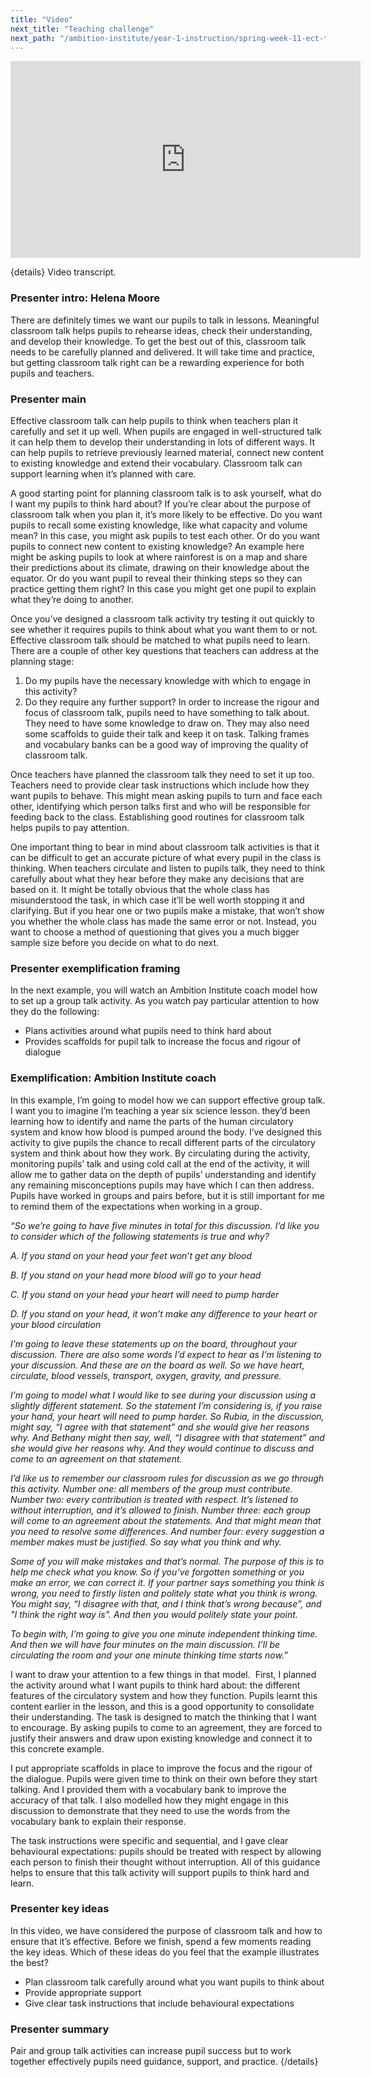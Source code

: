 ```yaml
---
title: "Video"
next_title: "Teaching challenge"
next_path: "/ambition-institute/year-1-instruction/spring-week-11-ect-teaching-challenge"
---
```


<iframe width="560" height="315" src="https://www.youtube.com/embed/UISM2GYZAeI" title="YouTube video player" frameborder="0" allow="accelerometer; autoplay; clipboard-write; encrypted-media; gyroscope; picture-in-picture; web-share" allowfullscreen></iframe>

{details}
Video transcript.

### Presenter intro: Helena Moore

There are definitely times we want our pupils to talk in lessons. Meaningful classroom
talk helps pupils to rehearse ideas, check their understanding, and develop their
knowledge. To get the best out of this, classroom talk needs to be carefully planned
and delivered. It will take time and practice, but getting classroom talk right can
be a rewarding experience for both pupils and teachers.

### Presenter main

Effective classroom talk can help pupils to think when teachers plan it carefully
and set it up well. When pupils are engaged in well-structured talk it can help them
to develop their understanding in lots of different ways. It can help pupils to retrieve
previously learned material, connect new content to existing knowledge and extend
their vocabulary. Classroom talk can support learning when it’s planned with care.

A good starting point for planning classroom talk is to ask yourself, what do I want my pupils to think hard about? If you’re clear about the purpose of classroom talk when you plan it, it’s more likely to be effective. Do you want pupils to recall some existing knowledge, like what capacity and volume mean? In this case, you might ask pupils to test each other. Or do you want pupils to connect new content to existing knowledge? An example here might be asking pupils to look at where rainforest is on a map and share their predictions about its climate, drawing on their knowledge about the equator. Or do you want pupil to reveal their thinking steps so they can practice getting them right? In this case you might get one pupil to explain what they’re doing to another.

Once you’ve designed a classroom talk activity try testing it out quickly to see whether it requires pupils to think about what you want them to or not. Effective classroom talk should be matched to what pupils need to learn. There are a couple of other key questions that teachers can address at the planning stage:

1. Do my pupils have the necessary knowledge with which to engage in this activity?
2. Do they require any further support?
   In order to increase the rigour and focus of classroom talk, pupils need to have
   something to talk about. They need to have some knowledge to draw on. They may also
   need some scaffolds to guide their talk and keep it on task. Talking frames and vocabulary
   banks can be a good way of improving the quality of classroom talk.

Once teachers have planned the classroom talk they need to set it up too. Teachers need to provide clear task instructions which include how they want pupils to behave. This might mean asking pupils to turn and face each other, identifying which person talks first and who will be responsible for feeding back to the class. Establishing good routines for classroom talk helps pupils to pay attention.

One important thing to bear in mind about classroom talk activities is that it can be difficult to get an accurate picture of what every pupil in the class is thinking. When teachers circulate and listen to pupils talk, they need to think carefully about what they hear before they make any decisions that are based on it. It might be totally obvious that the whole class has misunderstood the task, in which case it’ll be well worth stopping it and clarifying. But if you hear one or two pupils make a mistake, that won’t show you whether the whole class has made the same error or not. Instead, you want to choose a method of questioning that gives you a much bigger sample size before you decide on what to do next.

### Presenter exemplification framing

In the next example, you will watch an Ambition Institute coach model how to set
up a group talk activity. As you watch pay particular attention to how they do the
following:

- Plans activities around what pupils need to think hard about
- Provides scaffolds for pupil talk to increase the focus and rigour of dialogue

### Exemplification: Ambition Institute coach

In this example, I’m going to model how we can support effective group talk. I
want you to imagine I’m teaching a year six science lesson. they’d been learning
how to identify and name the parts of the human circulatory system and know how
blood is pumped around the body. I’ve designed this activity to give pupils the
chance to recall different parts of the circulatory system and think about how
they work. By circulating during the activity, monitoring pupils’ talk and using
cold call at the end of the activity, it will allow me to gather data on the
depth of pupils’ understanding and identify any remaining misconceptions pupils
may have which I can then address. Pupils have worked in groups and pairs
before, but it is still important for me to remind them of the expectations when
working in a group.

_“So we’re going to have five minutes in total for this discussion. I’d like you to consider which of the following statements is true and why?_

_A. If you stand on your head your feet won’t get any blood_

_B. If you stand on your head more blood will go to your head_

_C. If you stand on your head your heart will need to pump harder_

_D. If you stand on your head, it won’t make any difference to your heart or your blood circulation_

_I’m going to leave these statements up on the board, throughout your discussion. There are also some words I’d expect to hear as I’m listening to your discussion. And these are on the board as well. So we have heart, circulate, blood vessels, transport, oxygen, gravity, and pressure._

_I’m going to model what I would like to see during your discussion using a slightly different statement. So the statement I’m considering is, if you raise your hand, your heart will need to pump harder. So Rubia, in the discussion, might say, “I agree with that statement” and she would give her reasons why. And Bethany might then say, well, “I disagree with that statement” and she would give her reasons why. And they would continue to discuss and come to an agreement on that statement._

_I’d like us to remember our classroom rules for discussion as we go through this activity. Number one: all members of the group must contribute. Number two: every contribution is treated with respect. It’s listened to without interruption, and it’s allowed to finish. Number three: each group will come to an agreement about the statements. And that might mean that you need to resolve some differences. And number four: every suggestion a member makes must be justified. So say what you think and why._

_Some of you will make mistakes and that’s normal. The purpose of this is to help me check what you know. So if you’ve forgotten something or you make an error, we can correct it. If your partner says something you think is wrong, you need to firstly listen and politely state what you think is wrong. You might say, “I disagree with that, and I think that’s wrong because”, and "I think the right way is". And then you would politely state your point._

_To begin with, I’m going to give you one minute independent thinking time. And then we will have four minutes on the main discussion. I’ll be circulating the room and your one minute thinking time starts now.”_

I want to draw your attention to a few things in that model.  First, I planned the activity around what I want pupils to think hard about: the different features of the circulatory system and how they function. Pupils learnt this content earlier in the lesson, and this is a good opportunity to consolidate their understanding. The task is designed to match the thinking that I want to encourage. By asking pupils to come to an agreement, they are forced to justify their answers and draw upon existing knowledge and connect it to this concrete example.

I put appropriate scaffolds in place to improve the focus and the rigour of the dialogue. Pupils were given time to think on their own before they start talking. And I provided them with a vocabulary bank to improve the accuracy of that talk. I also modelled how they might engage in this discussion to demonstrate that they need to use the words from the vocabulary bank to explain their response.

The task instructions were specific and sequential, and I gave clear behavioural expectations: pupils should be treated with respect by allowing each person to finish their thought without interruption. All of this guidance helps to ensure that this talk activity will support pupils to think hard and learn.

### Presenter key ideas

In this video, we have considered the purpose of classroom talk and how to ensure
that it’s effective. Before we finish, spend a few moments reading the key ideas.
Which of these ideas do you feel that the example illustrates the best?

- Plan classroom talk carefully around what you want pupils to think about
- Provide appropriate support
- Give clear task instructions that include behavioural expectations

### Presenter summary

Pair and group talk activities can increase pupil success but to work together
effectively pupils need guidance, support, and practice.
{/details}
